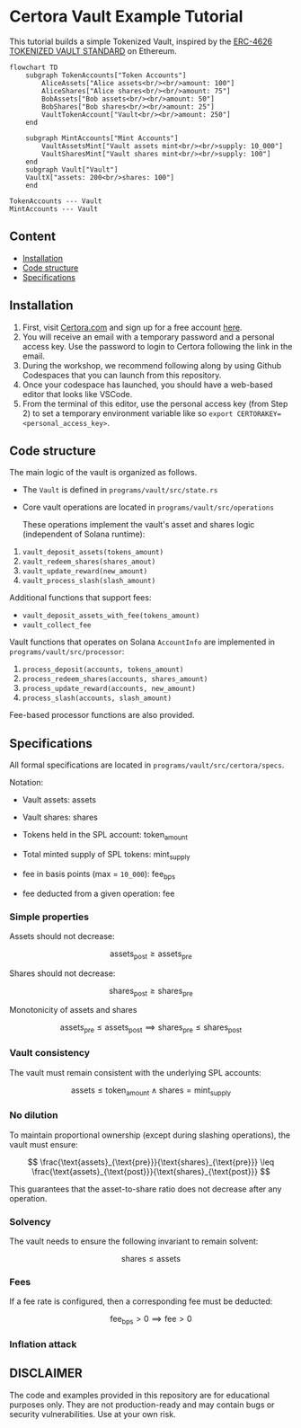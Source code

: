 # Certora Vault Example Tutorial

This tutorial builds a simple Tokenized Vault, inspired by the  [ERC-4626
TOKENIZED VAULT STANDARD](https://eips.ethereum.org/EIPS/eip-4626) on Ethereum.


```mermaid
flowchart TD
    subgraph TokenAccounts["Token Accounts"]
        AliceAssets["Alice assets<br/><br/>amount: 100"]
        AliceShares["Alice shares<br/><br/>amount: 75"]
        BobAssets["Bob assets<br/><br/>amount: 50"]
        BobShares["Bob shares<br/><br/>amount: 25"]
        VaultTokenAccount["Vault<br/><br/>amount: 250"]
    end

    subgraph MintAccounts["Mint Accounts"]
        VaultAssetsMint["Vault assets mint<br/><br/>supply: 10_000"]
        VaultSharesMint["Vault shares mint<br/><br/>supply: 100"]
    end
    subgraph Vault["Vault"]
    VaultX["assets: 200<br/>shares: 100"]
    end

TokenAccounts --- Vault
MintAccounts --- Vault
```

## Content

- [Installation](#installation)
- [Code structure](#code-structure)
- [Specifications](#specifications)

## Installation
1. First, visit [Certora.com](https://www.certora.com) and sign up for a free account [here](https://www.certora.com/signup).
2. You will receive an email with a temporary password and a personal access key. Use the password to login to Certora following the link in the email.
3. During the workshop, we recommend following along by using Github Codespaces that you can launch from this repository.
4. Once your codespace has launched, you should have a web-based editor that looks like VSCode.
5. From the terminal of this editor, use the personal access key (from Step 2) to set a temporary environment variable like so `export CERTORAKEY=<personal_access_key>`.

## Code structure

The main logic of the vault is organized as follows. 

- The `Vault` is defined in `programs/vault/src/state.rs`

- Core vault operations are located in `programs/vault/src/operations`
 
  These operations implement the vault's asset and shares logic
  (independent of Solana runtime):

1. `vault_deposit_assets(tokens_amount)`
2. `vault_redeem_shares(shares_amout)`
3. `vault_update_reward(new_amount)`
4. `vault_process_slash(slash_amount)`

Additional functions that support fees:

- `vault_deposit_assets_with_fee(tokens_amount)`
- `vault_collect_fee`


Vault functions that operates on Solana `AccountInfo` are
implemented in `programs/vault/src/processor`:

1. `process_deposit(accounts, tokens_amount)`
2. `process_redeem_shares(accounts, shares_amount)`
3. `process_update_reward(accounts, new_amount)`
4. `process_slash(accounts, slash_amount)`

Fee-based processor functions are also provided.

## Specifications

All formal specifications are located in
`programs/vault/src/certora/specs`.

Notation:

- Vault assets: $\text{assets}$

- Vault shares: $\text{shares}$

- Tokens held in the SPL account: $\text{token}_{\text{amount}}$

- Total minted supply of SPL tokens: $\text{mint}_{\text{supply}}$

- fee in basis points (max = `10_000`): $\text{fee}_{\text{bps}}$
 
- fee deducted from a given operation: $\text{fee}$


### Simple properties 

Assets should not decrease:

$$ \text{assets}_{\text{post}}  \geq \text{assets}_{\text{pre}}
$$

Shares should not decrease:

$$ \text{shares}_{\text{post}}  \geq \text{shares}_{\text{pre}}
$$

Monotonicity of assets and shares 


$$\text{assets}_{\text{pre}} \leq \text{assets}_{\text{post}} \implies \text{shares}_{\text{pre}}  \leq \text{shares}_{\text{post}}$$

### Vault consistency

The vault must remain consistent with the underlying SPL accounts:

$$ 
\text{assets} \leq \text{token}_{\text{amount}} \wedge \text{shares} = \text{mint}_{\text{supply}}
$$

### No dilution 

To maintain proportional ownership (except during slashing
operations), the vault must ensure:


$$
\frac{\text{assets}_{\text{pre}}}{\text{shares}_{\text{pre}}} \leq \frac{\text{assets}_{\text{post}}}{\text{shares}_{\text{post}}}
$$

This guarantees that the asset-to-share ratio does not decrease after
any operation.

### Solvency

The vault needs to ensure the following invariant to remain solvent:


$$ \text{shares} \leq \text{assets}$$


### Fees

If a fee rate is configured, then a corresponding fee must be
deducted:

$$ \text{fee}_{\text{bps}} > 0 \implies \text{fee} > 0 
$$


### Inflation attack



## DISCLAIMER
The code and examples provided in this repository are for educational purposes only. They are not production-ready and may contain bugs or security vulnerabilities. Use at your own risk.
